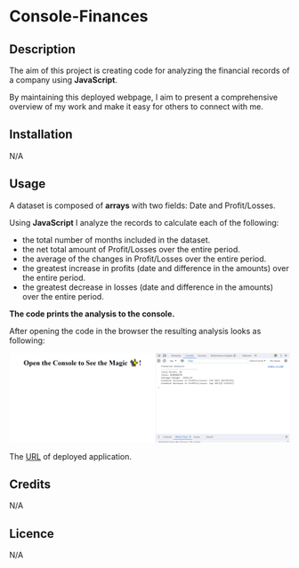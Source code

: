 # Console-Finances

## Description
The aim of this project is creating code for analyzing the financial records of a company using **JavaScript**. 

By maintaining this deployed webpage, I aim to present a comprehensive overview of my work and make it easy for others to connect with me.

## Installation
N/A

## Usage
A dataset is composed of **arrays** with two fields: Date and Profit/Losses.

Using **JavaScript** I analyze the records to calculate each of the following:

- the total number of months included in the dataset.
- the net total amount of Profit/Losses over the entire period.
- the average of the changes in Profit/Losses over the entire period.
- the greatest increase in profits (date and difference in the amounts) over the entire period.
- the greatest decrease in losses (date and difference in the amounts) over the entire period.

**The code prints the analysis to the console.**

After opening the code in the browser the resulting analysis looks as following:

![A screenshot of the deployed application](./img/screenshot.PNG)

The [URL](https://paulinasiwko.github.io/Console-Finances/) of deployed application.

## Credits
N/A

## Licence 
N/A
